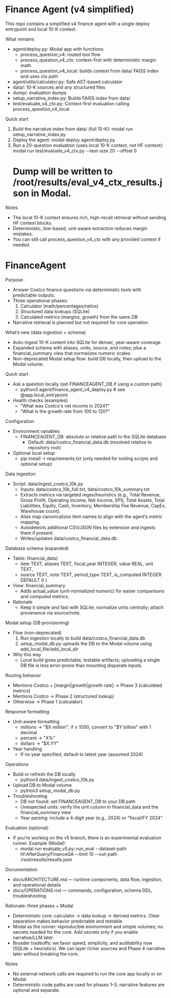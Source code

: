 # Finance Agent (v4 simplified)

This repo contains a simplified v4 finance agent with a single deploy entrypoint and local 10-K context.

What remains
- agent/deploy.py: Modal app with functions:
  - process_question_v4: routed tool flow
  - process_question_v4_ctx: context-first with deterministic margin math
  - process_question_v4_local: builds context from data/ FAISS index and uses ctx path
- agent/utils/calculator.py: Safe AST-based calculator
- data/: 10-K sources and any structured files
- dump/: evaluation dumps
- setup_narrative_index.py: Builds FAISS index from data/
- test/evaluate_v4_ctx.py: Context-first evaluation calling process_question_v4_local

Quick start
1) Build the narrative index from data/ (full 10-K):
   modal run setup_narrative_index.py
2) Deploy the agent:
   modal deploy agent/deploy.py
3) Run a 20-question evaluation (uses local 10-K context, not HF context):
   modal run test/evaluate_v4_ctx.py --test-size 20 --offset 0
   # Dump will be written to /root/results/eval_v4_ctx_results.json in Modal.

Notes
- The local 10-K context ensures rich, high-recall retrieval without sending HF context blocks.
- Deterministic, line-based, unit-aware extraction reduces margin mistakes.
- You can still call process_question_v4_ctx with any provided context if needed.

# FinanceAgent

Purpose
- Answer Costco finance questions via deterministic tools with predictable outputs.
- Three operational phases:
  1) Calculator (math/percentages/ratios)
  2) Structured data lookups (SQLite)
  3) Calculated metrics (margins, growth) from the same DB
- Narrative retrieval is planned but not required for core operation.

What’s new (data ingestion + schema)
- Auto-ingest 10-K content into SQLite for denser, year-aware coverage.
- Expanded schema with aliases, units, source, and notes; plus a financial_summary view that normalizes numeric scales.
- Non-deprecated Modal setup flow: build DB locally, then upload to the Modal volume.

Quick start
- Ask a question locally (set FINANCEAGENT_DB if using a custom path)
  - python3 agent/finance_agent_v4_deploy.py  # see @app.local_entrypoint
- Health checks (examples)
  - "What was Costco's net income in 2024?"
  - "What is the growth rate from 100 to 120?"

Configuration
- Environment variables
  - FINANCEAGENT_DB: absolute or relative path to the SQLite database
    - Default: data/costco_financial_data.db (resolved relative to repository root)
- Optional local setup
  - pip install -r requirements.txt (only needed for tooling scripts and optional setup)

Data ingestion
- Script: data/ingest_costco_10k.py
  - Inputs: data/costco_10k_full.txt, data/costco_10k_summary.txt
  - Extracts metrics via targeted regex/heuristics (e.g., Total Revenue, Gross Profit, Operating Income, Net Income, EPS, Total Assets, Total Liabilities, Equity, Cash, Inventory, Membership Fee Revenue, CapEx, Warehouse count).
  - Alias map canonicalizes item names to align with the agent’s metric mapping.
  - Autodetects additional CSV/JSON files by extension and ingests them if present.
  - Writes/updates data/costco_financial_data.db.

Database schema (expanded)
- Table: financial_data(
  - item TEXT, aliases TEXT, fiscal_year INTEGER, value REAL, unit TEXT,
  - source TEXT, note TEXT, period_type TEXT, is_computed INTEGER DEFAULT 0
)
- View: financial_summary
  - Adds actual_value (unit-normalized numeric) for easier comparisons and computed metrics.
- Rationale
  - Keep it simple and fast with SQLite; normalize units centrally; attach provenance via source/note.

Modal setup (DB provisioning)
- Flow (non-deprecated)
  1) Run ingestion locally to build data/costco_financial_data.db
  2) setup_modal_db.py uploads the DB to the Modal volume using add_local_file/add_local_dir
- Why this way
  - Local build gives predictable, testable artifacts; uploading a single DB file is less error-prone than mounting disparate inputs.

Routing behavior
- Mentions Costco + [margin|growth|growth rate] → Phase 3 (calculated metrics)
- Mentions Costco → Phase 2 (structured lookup)
- Otherwise → Phase 1 (calculator)

Response formatting
- Unit-aware formatting
  - millions → "$X million"; if ≥ 1000, convert to "$Y billion" with 1 decimal
  - percent → "X%"
  - dollars → "$X.YY"
- Year handling
  - If no year specified, default to latest year (assumed 2024)

Operations
- Build or refresh the DB locally
  - python3 data/ingest_costco_10k.py
- Upload DB to Modal volume
  - python3 setup_modal_db.py
- Troubleshooting
  - DB not found: set FINANCEAGENT_DB to your DB path
  - Unexpected units: verify the unit column in financial_data and the financial_summary view
  - Year parsing: include a 4-digit year (e.g., 2024) or "fiscal/FY 2024"

Evaluation (optional)
- If you’re working on the v5 branch, there is an experimental evaluation runner. Example (Modal):
  - modal run evaluate_v5.py::run_eval --dataset-path hf:AfterQuery/FinanceQA --limit 10 --out-path /root/results/results.json

Documentation
- docs/ARCHITECTURE.md — runtime components, data flow, ingestion, and operational details
- docs/OPERATIONS.md — commands, configuration, schema DDL, troubleshooting

Rationale: three phases + Modal
- Deterministic core: calculator → data lookup → derived metrics. Clear separation makes behavior predictable and testable.
- Modal as the runner: reproducible environment and simple volumes; no secrets needed for the core. Add secrets only if you enable narrative/LLM later.
- Broader tradeoffs: we favor speed, simplicity, and auditability now (SQLite + heuristics). We can layer richer sources and Phase 4 narrative later without breaking the core.

Notes
- No external network calls are required to run the core app locally or on Modal.
- Deterministic code paths are used for phases 1–3; narrative features are optional and separate.


